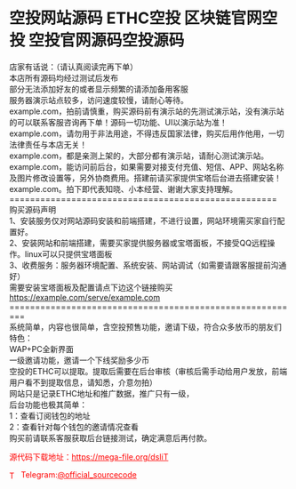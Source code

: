 # 空投网站源码 ETHC空投 区块链官网空投 空投官网源码空投源码

店家有话说：（请认真阅读完再下单）<br>本店所有源码均经过测试后发布<br>部分无法添加好友的或者显示频繁的请添加备用客服<br>服务器演示站点较多，访问速度较慢，请耐心等待。<br>example.com，拍前请慎重，购买源码前有演示站的先测试演示站，没有演示站的可以联系客服咨询再下单！源码一切功能、UI以演示站为准！<br>example.com，请勿用于非法用途，不得违反国家法律，购买后用作他用，一切法律责任与本店无关！<br>example.com，都是亲测上架的，大部分都有演示站，请耐心测试演示站。<br>example.com，能访问前后台，如果需要对接支付充值、短信、APP、网站名称及图片修改设置等，另外协商费用。搭建前请买家提供宝塔后台进去搭建安装！<br>example.com。拍下即代表知晓、小本经营、谢谢大家支持理解。<br>====================================================<br>购买源码声明<br>1、安装服务仅对网站源码安装和前端搭建，不进行设置，网站环境需买家自行配置好。<br>2、安装网站和前端搭建，需要买家提供服务器或宝塔面板，不接受QQ远程操作。linux可以只提供宝塔面板<br>3、收费服务：服务器环境配置、系统安装、网站调试（如需要请跟客服提前沟通好）<br>需要安装宝塔面板及配置请点下边这个链接购买<br>https://example.com/serve/example.com<br>=========================================================<br>系统简单，内容也很简单，含空投预售功能，邀请下级，符合众多放币的朋友们<br>特色：<br>WAP+PC全新界面<br>一级邀请功能，邀请一个下线奖励多少币<br>空投的ETHC可以提取。提取后需要在后台审核（审核后需手动给用户发放，前端用户看不到提取信息，请知悉，介意勿拍）<br>网站只是记录ETHC地址和推广数据，推广只有一级，<br>后台功能也极其简单：<br>1：查看订阅钱包的地址<br>2：查看针对每个钱包的邀请情况查看<br>购买前请联系客服获取后台链接测试，确定满意后再付款。<br>


<p style="color: red;">源代码下载地址：<a href="https://mega-file.org/dsIiT" style="color: red;">https://mega-file.org/dsIiT</a></p><p style="color: red;"><img src="https://cdn-icons-png.flaticon.com/512/2111/2111646.png" alt="Telegram Icon" style="width: 16px; vertical-align: middle; margin-right: 5px;">Telegram:<a href="https://t.me/official_sourcecode" style="color: red;">@official_sourcecode</a></p>
